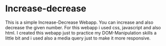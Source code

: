 # Increase-decrease

This is a simple Increase-Decrease Webapp. 
You can increase and also decrease the given number.
For this webapp i used css, javascript and also html.
I created this webapp just to practice my DOM-Manipulation skills a little bit and i used also a media query just
to make it more responsive.

